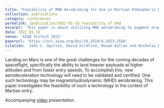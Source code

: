 ```yaml
---
title: "Feasibility of MHD Aerobraking for Use in Martian Atmospheric Entry"
collection: publications
category: conferences
permalink: /publication/2022-01-19_feasibility_of_mhd
excerpt: 'This paper is about utilising MHD aerobraking to augment drag when landing on Mars.'
date: 2022-01-19
venue: 'AIAA SciTech 2023'
paperurl: 'https://arc.aiaa.org/doi/10.2514/6.2023-2560'
citation: 'John C. Ogilvie, David Gildfind, Rowan Gollan and Nicholas N. Gibbons. "Feasibility of MHD Aerobraking for Use in Martian Atmospheric Entry," AIAA 2023-2560. AIAA SCITECH 2023 Forum. January 2023. https://arc.aiaa.org/doi/10.2514/6.2023-2560'
---
```


Landing on Mars is one of the great challenges for the coming decades of spaceflight, specifically the ability to land heavier payloads at higher altitudes and from faster entry speeds. To accomplish this, new aerodeceleration technology will need to be validated and certified. One such technology may be magnetohydrodynamic (MHD) aerobraking. This paper investigates the feasibility of such a technology in the context of Martian entry.

Accompanying [video](https://doi.org/10.2514/6.2023-2560.vid) presentation. 
